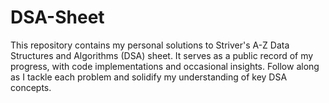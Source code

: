# DSA-Sheet
This repository contains my personal solutions to Striver's A-Z Data Structures and Algorithms (DSA) sheet. It serves as a public record of my progress, with code implementations and occasional insights. Follow along as I tackle each problem and solidify my understanding of key DSA concepts.
